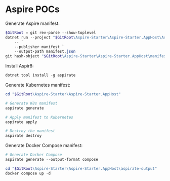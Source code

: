 # Aspire POCs

Generate Aspire manifest:

```powershell
$GitRoot = git rev-parse --show-toplevel
dotnet run --project "$GitRoot\Aspire-Starter\Aspire-Starter.AppHost\Aspire-Starter.AppHost.csproj" `
    -- `
    --publisher manifest `
    --output-path manifest.json
git hash-object "$GitRoot\Aspire-Starter\Aspire-Starter.AppHost\manifest.json"
```

Install Aspir8:

```powershell
dotnet tool install -g aspirate
```

Generate Kubernetes manifest:

```powershell
cd "$GitRoot\Aspire-Starter\Aspire-Starter.AppHost"

# Generate K8s manifest
aspirate generate

# Apply manifest to Kubernetes
aspirate apply

# Destroy the manifest
aspirate destroy
```

Generate Docker Compose manifest:

```powershell
# Generate Docker Compose
aspirate generate --output-format compose

cd "$GitRoot\Aspire-Starter\Aspire-Starter.AppHost\aspirate-output"
docker compose up -d
```
